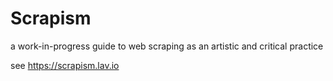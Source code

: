 # Scrapism
a work-in-progress guide to web scraping as an artistic and critical practice

see https://scrapism.lav.io
